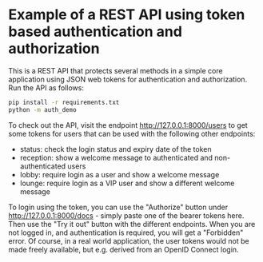 # Example of a REST API using token based authentication and authorization

This is a REST API that protects several methods in a simple core application
using JSON web tokens for authentication and authorization. Run the API as follows:

```bash
pip install -r requirements.txt
python -m auth_demo
```

To check out the API, visit the endpoint http://127.0.0.1:8000/users to get some
tokens for users that can be used with the following other endpoints:

- status: check the login status and expiry date of the token
- reception: show a welcome message to authenticated and non-authenticated users
- lobby: require login as a user and show a welcome message
- lounge: require login as a VIP user and show a different welcome message

To login using the token, you can use the "Authorize" button under
http://127.0.0.1:8000/docs - simply paste one of the bearer tokens here.
Then use the "Try it out" button with the different endpoints. When you are
not logged in, and authentication is required, you will get a "Forbidden" error.
Of course, in a real world application, the user tokens would not be made
freely available, but e.g. derived from an OpenID Connect login.
